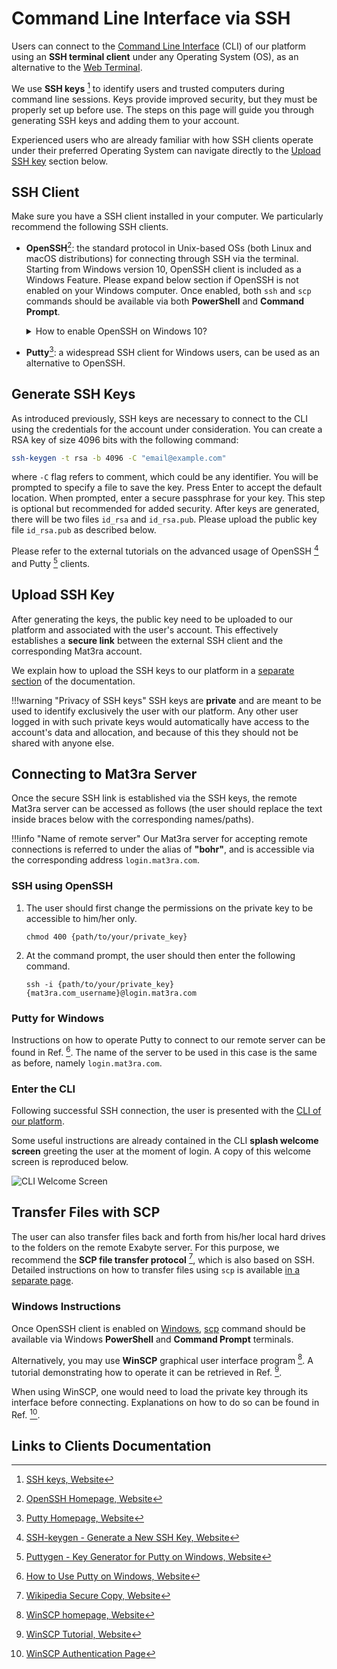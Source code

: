 # Command Line Interface via SSH

Users can connect to the [Command Line Interface](../cli/overview.md) (CLI)
of our platform using an **SSH terminal client** under any Operating System
(OS), as an alternative to the [Web Terminal](web-terminal.md).

We use **SSH keys** [^1] to identify users and trusted computers during command
line sessions. Keys provide improved security, but they must be properly set up
before use. The steps on this page will guide you through generating SSH keys
and adding them to your account.

Experienced users who are already familiar with how SSH clients operate under
their preferred Operating System can navigate directly to the
[Upload SSH key](#upload-ssh-key) section below.

## SSH Client

Make sure you have a SSH client installed in your computer. We particularly
recommend the following SSH clients.

- **OpenSSH**[^2]: the standard protocol in Unix-based OSs (both Linux and
macOS distributions) for connecting through SSH via the terminal. <br/>Starting
from Windows version 10, OpenSSH client is included as a Windows Feature. Please
expand below section if OpenSSH is not enabled on your Windows computer. Once
enabled, both `ssh` and `scp` commands should be available via both
**PowerShell** and **Command Prompt**.
    <details markdown="1">
    <summary>
        How to enable OpenSSH on Windows 10?
    </summary>
    1. Click on the Windows **Start menu** and search for **Apps and Features**.
    Click on **Apps and Features** on the sidebar, then click **Optional
    Features**.
    ![Windows 10 Apps and Features](../images/remote-connection/win10apps.webp)
    2. Scroll down the list to check if **OpenSSH Client** is listed. Otherwise,
    click the plus sign next to **Add a feature**, select **OpenSSH Client**,
    and click **Install**.
    ![Windows 10 Apps and Features](../images/remote-connection/win10features.png){:style="max-width: 400px !important;"}
    </details>

- **Putty**[^3]: a widespread SSH client for Windows users, can be used as an
alternative to OpenSSH.

## Generate SSH Keys

As introduced previously, SSH keys are necessary to connect to the CLI using the
credentials for the account under consideration. You can create a RSA key of
size 4096 bits with the following command:

```bash
ssh-keygen -t rsa -b 4096 -C "email@example.com"
```
where `-C` flag refers to comment, which could be any identifier. You will be
prompted to specify a file to save the key. Press Enter to accept the default
location. When prompted, enter a secure passphrase for your key. This step is
optional but recommended for added security. After keys are generated, there
will be two files `id_rsa` and `id_rsa.pub`. Please upload the public key file
`id_rsa.pub` as described below.

Please refer to the external tutorials on the advanced usage of OpenSSH [^4] and
Putty [^5] clients.

## Upload SSH Key

After generating the keys, the public key need to be uploaded to our platform
and associated with the user's account. This effectively establishes a
**secure link** between the external SSH client and the corresponding Mat3ra
account.

We explain how to upload the SSH keys to our platform in a
[separate section](../accounts/ui/preferences/ssh.md) of the documentation.

!!!warning "Privacy of SSH keys"
    SSH keys are **private** and are meant to be used to identify exclusively
    the user with our platform. Any other user logged in with such private keys
    would automatically have access to the account's data and allocation, and
    because of this they should not be shared with anyone else.

## Connecting to Mat3ra Server

Once the secure SSH link is established via the SSH keys, the remote Mat3ra
server can be accessed as follows (the user should replace the text inside
braces below with the corresponding names/paths).

!!!info "Name of remote server"
    Our Mat3ra server for accepting remote connections is referred to under the
    alias of **"bohr"**, and is accessible via the corresponding address
    `login.mat3ra.com`.

### SSH using OpenSSH

1. The user should first change the permissions on the private key to be
accessible to him/her only.

    ```
    chmod 400 {path/to/your/private_key}
    ```

2. At the command prompt, the user should then enter the following command.

    ```
    ssh -i {path/to/your/private_key} {mat3ra.com_username}@login.mat3ra.com
    ```

### Putty for Windows

Instructions on how to operate Putty to connect to our remote server can be
found in Ref. [^6]. The name of the server to be used in this case is the same
as before, namely `login.mat3ra.com`.

### Enter the CLI

Following successful SSH connection, the user is presented with the
[CLI of our platform](../cli/overview.md).

Some useful instructions are already contained in the CLI
**splash welcome screen** greeting the user at the moment of login. A copy of
this welcome screen is reproduced below.

![CLI Welcome Screen](../images/remote-connection/CLI-Welcome-Screen.png  "CLI Welcome Screen")

## Transfer Files with SCP

The user can also transfer files back and forth from his/her local hard drives
to the folders on the remote Exabyte server. For this purpose, we recommend the
**SCP file transfer protocol** [^7], which is also based on SSH. Detailed
instructions on how to transfer files using `scp` is available
[in a separate page](actions/transfer-files-scp.md).

### Windows Instructions

Once OpenSSH client is enabled on [Windows](#ssh-client),
[scp](#transfer-files-with-scp) command should be available via Windows
**PowerShell** and **Command Prompt** terminals.

Alternatively, you may use **WinSCP** graphical user interface program [^8]. A
tutorial demonstrating how to operate it can be retrieved in Ref. [^9].

When using WinSCP, one would need to load the private key through its interface
before connecting. Explanations on how to do so can be found in Ref. [^10].

## Links to Clients Documentation

[^1]: [SSH keys, Website](https://wiki.archlinux.org/index.php/SSH_keys)

[^2]: [OpenSSH Homepage, Website](https://www.openssh.com/)

[^3]: [Putty Homepage, Website](https://www.putty.org/)

[^4]: [SSH-keygen - Generate a New SSH Key, Website](https://www.ssh.com/ssh/keygen/)

[^5]: [Puttygen - Key Generator for Putty on Windows, Website](https://www.ssh.com/ssh/putty/windows/puttygen)

[^6]: [How to Use Putty on Windows, Website](https://www.ssh.com/ssh/putty/windows/)

[^7]: [Wikipedia Secure Copy, Website](https://en.wikipedia.org/wiki/Secure_copy)

[^8]: [WinSCP homepage, Website](https://winscp.net/eng/index.php)

[^9]: [WinSCP Tutorial, Website](https://www.siteground.com/tutorials/ssh/winscp/)

[^10]: [WinSCP Authentication Page](https://winscp.net/eng/docs/ui_login_authentication#private_key)
